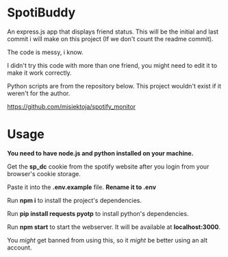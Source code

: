 # SpotiBuddy
An express.js app that displays friend status. This will be the initial and last commit i will make on this project (If we don't count the readme commit).

The code is messy, i know.

I didn't try this code with more than one friend, you might need to edit it to make it work correctly.

Python scripts are from the repository below. This project wouldn't exist if it weren't for the author.

https://github.com/misiektoja/spotify_monitor

# Usage
**You need to have node.js and python installed on your machine.**

Get the **sp_dc** cookie from the spotify website after you login from your browser's cookie storage.

Paste it into the **.env.example** file. **Rename it to .env**

Run **npm i** to install the project's dependencies.

Run **pip install requests pyotp** to install python's dependencies.

Run **npm start** to start the webserver. It will be available at **localhost:3000**.

You *might* get banned from using this, so it *might* be better using an alt account.
